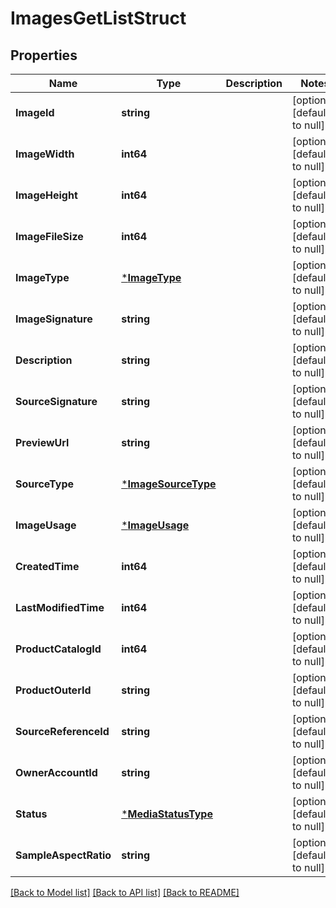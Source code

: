 # ImagesGetListStruct

## Properties
Name | Type | Description | Notes
------------ | ------------- | ------------- | -------------
**ImageId** | **string** |  | [optional] [default to null]
**ImageWidth** | **int64** |  | [optional] [default to null]
**ImageHeight** | **int64** |  | [optional] [default to null]
**ImageFileSize** | **int64** |  | [optional] [default to null]
**ImageType** | [***ImageType**](ImageType.md) |  | [optional] [default to null]
**ImageSignature** | **string** |  | [optional] [default to null]
**Description** | **string** |  | [optional] [default to null]
**SourceSignature** | **string** |  | [optional] [default to null]
**PreviewUrl** | **string** |  | [optional] [default to null]
**SourceType** | [***ImageSourceType**](ImageSourceType.md) |  | [optional] [default to null]
**ImageUsage** | [***ImageUsage**](ImageUsage.md) |  | [optional] [default to null]
**CreatedTime** | **int64** |  | [optional] [default to null]
**LastModifiedTime** | **int64** |  | [optional] [default to null]
**ProductCatalogId** | **int64** |  | [optional] [default to null]
**ProductOuterId** | **string** |  | [optional] [default to null]
**SourceReferenceId** | **string** |  | [optional] [default to null]
**OwnerAccountId** | **string** |  | [optional] [default to null]
**Status** | [***MediaStatusType**](MediaStatusType.md) |  | [optional] [default to null]
**SampleAspectRatio** | **string** |  | [optional] [default to null]

[[Back to Model list]](../README.md#documentation-for-models) [[Back to API list]](../README.md#documentation-for-api-endpoints) [[Back to README]](../README.md)


